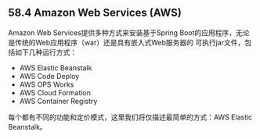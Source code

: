 ## 58.4 Amazon Web Services \(AWS\)

Amazon Web Services提供多种方式来安装基于Spring Boot的应用程序，无论是传统的Web应用程序（war）还是具有嵌入式Web服务器的 可执行jar文件，包括如下几种运行方式：

* AWS Elastic Beanstalk
* AWS Code Deploy
* AWS OPS Works
* AWS Cloud Formation
* AWS Container Registry

每个都有不同的功能和定价模式，这里我们将仅描述最简单的方式：AWS Elastic Beanstalk。



